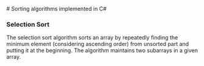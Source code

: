 # Sorting algorithms implemented in C#

### Selection Sort

The selection sort algorithm sorts an array by repeatedly finding the minimum element (considering ascending order) from unsorted part and putting it at the beginning. The algorithm maintains two subarrays in a given array.
